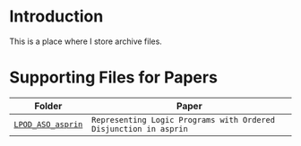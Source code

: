 # Introduction

This is a place where I store archive files. 

# Supporting Files for Papers

Folder | Paper 
--- | --- 
[`LPOD_ASO_asprin`](https://github.com/zhunyoung/archive/tree/master/LPOD_ASO_asprin) | `Representing Logic Programs with Ordered Disjunction in asprin`
